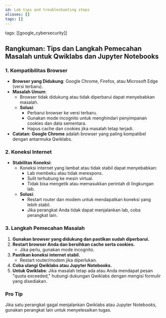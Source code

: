 ```yaml
---
id: Lab tips and troubleshooting steps
aliases: []
tags: []
---
```


tags: [[google_cybersecurity]]

## **Rangkuman: Tips dan Langkah Pemecahan Masalah untuk Qwiklabs dan Jupyter Notebooks**

### **1. Kompatibilitas Browser**

- **Browser yang Didukung**: Google Chrome, Firefox, atau Microsoft Edge (versi terbaru).
- **Masalah Umum**:
  - Browser tidak didukung atau tidak diperbarui dapat menyebabkan masalah.
  - **Solusi**:
    - Perbarui browser ke versi terbaru.
    - Gunakan mode incognito untuk menghindari penyimpanan cookies dan data sementara.
    - Hapus cache dan cookies jika masalah tetap terjadi.
- **Catatan**: **Google Chrome** adalah browser yang paling kompatibel dengan antarmuka Qwiklabs.

### **2. Koneksi Internet**

- **Stabilitas Koneksi**:
  - Koneksi internet yang lambat atau tidak stabil dapat menyebabkan:
    - Lab membeku atau tidak merespons.
    - Sulit terhubung ke mesin virtual.
    - Tidak bisa mengetik atau memasukkan perintah di lingkungan lab.
  - **Solusi**:
    - Restart router dan modem untuk mendapatkan koneksi yang lebih stabil.
    - Jika perangkat Anda tidak dapat menjalankan lab, coba perangkat lain.

### **3. Langkah Pemecahan Masalah**

1. **Gunakan browser yang didukung dan pastikan sudah diperbarui.**
2. **Restart browser Anda dan bersihkan cache serta cookies.**
   - Jika perlu, gunakan mode incognito.
3. **Pastikan koneksi internet stabil.**
   - Restart router/modem jika diperlukan.
4. **Coba ulangi Qwiklabs atau Jupyter Notebooks.**
5. **Untuk Qwiklabs**: Jika masalah tetap ada atau Anda mendapat pesan "quota exceeded," hubungi dukungan Qwiklabs dengan mengisi formulir yang disediakan.

### **Pro Tip**

Jika satu perangkat gagal menjalankan Qwiklabs atau Jupyter Notebooks, gunakan perangkat lain untuk menyelesaikan tugas.
